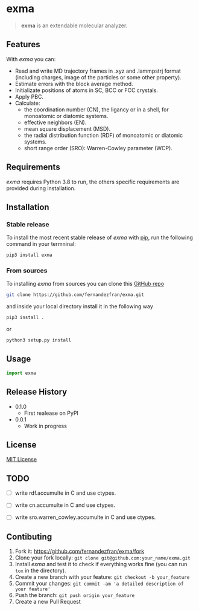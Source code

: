 # exma

> **exma** is an extendable molecular analyzer.

## Features

With _exma_ you can:

* Read and write MD trajectory frames in .xyz and .lammpstrj format (including charges, image of the particles or some other property).
* Estimate errors with the block average method.
* Initializate positions of atoms in SC, BCC or FCC crystals.
* Apply PBC.
* Calculate:
    - the coordination number (CN), the ligancy or in a shell, for monoatomic or diatomic systems.
    - effective neighbors (EN).
    - mean square displacement (MSD).
    - the radial distribution function (RDF) of monoatomic or diatomic systems.
    - short range order (SRO): Warren-Cowley parameter (WCP).


## Requirements

_exma_ requires Python 3.8 to run, the others specific requirements are provided during installation. 


## Installation

### Stable release

To install the most recent stable release of _exma_ with [pip](https://pip.pypa.io/en/stable/), run the following command in your termninal:

```bash
pip3 install exma
```

### From sources

To installing _exma_ from sources you can clone this [GitHub repo](https://github.com/fernandezfran/exma) 

```bash
git clone https://github.com/fernandezfran/exma.git
```

and inside your local directory install it in the following way 

```bash
pip3 install .
```

or

```bash
python3 setup.py install
```

## Usage

```python
import exma
```

## Release History

* 0.1.0
    * First realease on PyPI
* 0.0.1
    * Work in progress


## License

[MIT License](https://choosealicense.com/licenses/mit/)


## TODO

- [ ] write rdf.accumulte in C and use ctypes.
- [ ] write cn.accumulte in C and use ctypes.
- [ ] write sro.warren_cowley.accumulte in C and use ctypes.


## Contibuting

1. Fork it: <https://github.com/fernandezfran/exma/fork>
2. Clone your fork locally: `git clone git@github.com:your_name/exma.git`
3. Install _exma_ and test it to check if everything works fine (you can run `tox` in the directory).
4. Create a new branch with your feature: `git checkout -b your_feature`
5. Commit your changes: `git commit -am 'a detailed description of your feature'`
6. Push the branch: `git push origin your_feature`
7. Create a new Pull Request
